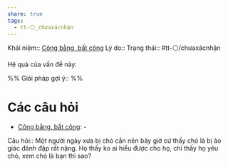 ```yaml
---
share: true
tags:
  - tt-⚪_chưaxácnhận
---
```


Khái niệm:: [Công bằng, bất công](../../T%E1%BB%AB%20%C4%91i%E1%BB%83n/Trung%20t%C3%ADnh/C%C3%B4ng%20b%E1%BA%B1ng,%20b%E1%BA%A5t%20c%C3%B4ng.md)
Lý do:: 
Trạng thái:: #tt-⚪/chưaxácnhận

Hệ quả của vấn đề này:


%%
Giải pháp gợi ý:: 
%%



# Các câu hỏi
- [Công bằng, bất công](../../T%E1%BB%AB%20%C4%91i%E1%BB%83n/Trung%20t%C3%ADnh/C%C3%B4ng%20b%E1%BA%B1ng,%20b%E1%BA%A5t%20c%C3%B4ng.md): \-

Câu hỏi:: Một người ngày xưa bị chó cắn nên bây giờ cứ thấy chó là bị ảo giác đánh đập rất nặng. Họ thấy ko ai hiểu được cho họ, chỉ thấy họ yêu chó, xem chó là bạn thì sao?